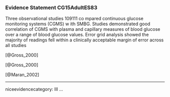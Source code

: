 ### Evidence Statement CG15AdultES83
Three observational studies 109111 co mpared continuous glucose monitoring systems (CGMS) w ith SMBG. Studies demonstrated good correlation of CGMS with plasma and capillary measures of blood glucose over a range of blood glucose values. Error grid analysis showed the majority of readings fell within a clinically acceptable margin of error across all studies

[@Gross_2000]

[@Gross_2000]

[@Maran_2002]

---
niceevidencecategory: III
...


